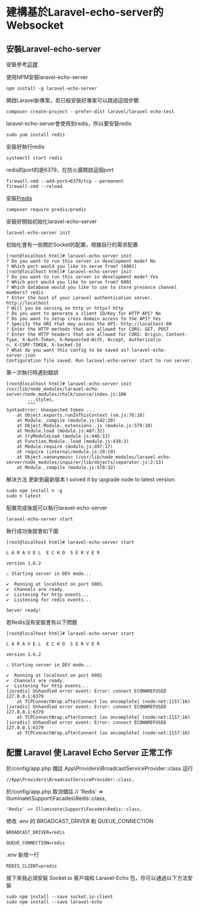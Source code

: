 # 建構基於Laravel-echo-server的Websocket

## 安裝Laravel-echo-server

安裝參考<a href="https://learnku.com/laravel/t/13101/using-laravel-echo-server-to-build-real-time-applications">這裡</a>

使用NPM安裝laravel-echo-server
```
npm install -g laravel-echo-server
```

開啟Laravel新專案，若已經安裝好專案可以跳過這個步驟
```
composer create-project --prefer-dist laravel/laravel echo-test
```

laravel-echo-server會使用到redis，所以要安裝redis
```
sudo yum install redis
```
安裝好執行redis
```
systemctl start redis
```
redis的port的是6379，在防火牆開啟這個port
```
firewall-cmd --add-port=6379/tcp --permanent
firewall-cmd --reload
```

安裝<a href="https://github.com/predis/predis">Predis</a>
```
composer require predis/predis
```

安裝好開始初始化laravel-echo-server
```
laravel-echo-server init
```
初始化會有一些關於Socket的配置，根據自行的需求配置
```
[root@localhost html]# laravel-echo-server init
? Do you want to run this server in development mode? No
? Which port would you like to serve from? (6001)
[root@localhost html]# laravel-echo-server init
? Do you want to run this server in development mode? Yes
? Which port would you like to serve from? 6001
? Which database would you like to use to store presence channel members? redis
? Enter the host of your Laravel authentication server. http://localhost
? Will you be serving on http or https? http
? Do you want to generate a client ID/Key for HTTP API? No
? Do you want to setup cross domain access to the API? Yes
? Specify the URI that may access the API: http://localhost:80
? Enter the HTTP methods that are allowed for CORS: GET, POST
? Enter the HTTP headers that are allowed for CORS: Origin, Content-Type, X-Auth-Token, X-Requested-With, Accept, Authorizatio
n, X-CSRF-TOKEN, X-Socket-Id
? What do you want this config to be saved as? laravel-echo-server.json
Configuration file saved. Run laravel-echo-server start to run server.
```
第一次執行時遇到錯誤
```
[root@localhost html]# laravel-echo-server init
/usr/lib/node_modules/laravel-echo-server/node_modules/chalk/source/index.js:106
        ...styles,
        ^^^
SyntaxError: Unexpected token ...
    at Object.exports.runInThisContext (vm.js:76:16)
    at Module._compile (module.js:542:28)
    at Object.Module._extensions..js (module.js:579:10)
    at Module.load (module.js:487:32)
    at tryModuleLoad (module.js:446:12)
    at Function.Module._load (module.js:438:3)
    at Module.require (module.js:497:17)
    at require (internal/module.js:20:19)
    at Object.<anonymous> (/usr/lib/node_modules/laravel-echo-server/node_modules/inquirer/lib/objects/separator.js:2:13)
    at Module._compile (module.js:570:32)
```
解決方法
更新到最新版本
I solved it by upgrade node to latest version:
```
sudo npm install n -g
sudo n latest
```

配置完成後就可以執行laravel-echo-server
```
laravel-echo-server start
```
執行成功後就會如下圖
```
[root@localhost html]# laravel-echo-server start

L A R A V E L  E C H O  S E R V E R

version 1.6.2

⚠ Starting server in DEV mode...

✔  Running at localhost on port 6001
✔  Channels are ready.
✔  Listening for http events...
✔  Listening for redis events...

Server ready!
```
若Redis沒有安裝會有以下問題
```
[root@localhost html]# laravel-echo-server start

L A R A V E L  E C H O  S E R V E R

version 1.6.2

⚠ Starting server in DEV mode...

✔  Running at localhost on port 6001
✔  Channels are ready.
✔  Listening for http events...
[ioredis] Unhandled error event: Error: connect ECONNREFUSED 127.0.0.1:6379
    at TCPConnectWrap.afterConnect [as oncomplete] (node:net:1157:16)
[ioredis] Unhandled error event: Error: connect ECONNREFUSED 127.0.0.1:6379
    at TCPConnectWrap.afterConnect [as oncomplete] (node:net:1157:16)
[ioredis] Unhandled error event: Error: connect ECONNREFUSED 127.0.0.1:6379
    at TCPConnectWrap.afterConnect [as oncomplete] (node:net:1157:16)
```

## 配置 Laravel 使 Laravel Echo Server 正常工作

於/config/app.php 備註 App\Providers\BroadcastServiceProvider::class 這行
```
//App\Providers\BroadcastServiceProvider::class,
```
於/config/app.php 取消備註 // 'Redis' => Illuminate\Support\Facades\Redis::class,
```
'Redis' => Illuminate\Support\Facades\Redis::class,
```

修改 .env 的 BROADCAST_DRIVER 和 QUEUE_CONNECTION
```
BROADCAST_DRIVER=redis
```
```
QUEUE_CONNECTION=redis
```
.env 新增一行
```
REDIS_CLIENT=predis
```

接下來我必須安裝 Socket.io 客戶端和 Laravel-Echo 包，你可以通過以下方法安裝
```
sudo npm install --save socket.io-client
sudo npm install --save laravel-echo
```
